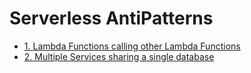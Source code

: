 # Serverless AntiPatterns

- [1. Lambda Functions calling other Lambda Functions](./01_lambdaCallLambda)
- [2. Multiple Services sharing a single database](./02_sharedDatabases)
